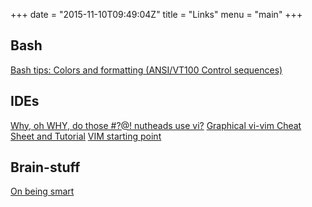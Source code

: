 +++
date = "2015-11-10T09:49:04Z"
title = "Links"
menu = "main"
+++

## Bash

[Bash tips: Colors and formatting (ANSI/VT100 Control sequences)](http://misc.flogisoft.com/bash/tip_colors_and_formatting)

## IDEs

[Why, oh WHY, do those #?@! nutheads use vi?](http://www.viemu.com/a-why-vi-vim.html)
[Graphical vi-vim Cheat Sheet and Tutorial](http://www.viemu.com/a_vi_vim_graphical_cheat_sheet_tutorial.html)
[VIM starting point](http://thomer.com/vi/vi.html)

## Brain-stuff

[On being smart](http://sma.epfl.ch/~moustafa/General/onbeingsmart.pdf)